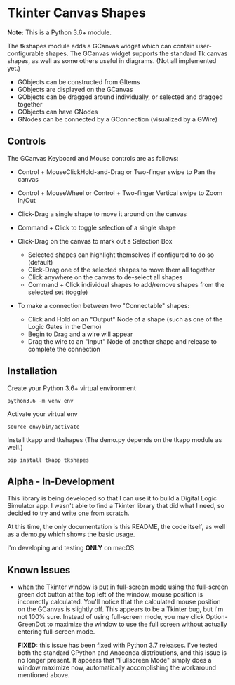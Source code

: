 ﻿
# Tkinter Canvas Shapes

**Note:**  This is a Python 3.6+ module.

The tkshapes module adds a GCanvas widget which can contain user-configurable shapes.
The GCanvas widget supports the standard Tk canvas shapes, as well as some others
useful in diagrams. (Not all implemented yet.)

  * GObjects can be constructed from GItems
  * GObjects are displayed on the GCanvas
  * GObjects can be dragged around individually, or selected and dragged together
  * GObjects can have GNodes
  * GNodes can be connected by a GConnection (visualized by a GWire)

## Controls

The GCanvas Keyboard and Mouse controls are as follows:

  * Control + MouseClickHold-and-Drag or Two-finger swipe to Pan the canvas
  * Control + MouseWheel or Control + Two-finger Vertical swipe to Zoom In/Out
  * Click-Drag a single shape to move it around on the canvas
  * Command + Click to toggle selection of a single shape

  * Click-Drag on the canvas to mark out a Selection Box
    - Selected shapes can highlight themselves if configured to do so (default)
    - Click-Drag one of the selected shapes to move them all together
    - Click anywhere on the canvas to de-select all shapes
    - Command + Click individual shapes to add/remove shapes from the selected set (toggle)

  * To make a connection between two "Connectable" shapes:
    - Click and Hold on an "Output" Node of a shape (such as one of the Logic Gates in the Demo)
    - Begin to Drag and a wire will appear
    - Drag the wire to an "Input" Node of another shape and release to complete the connection

## Installation

Create your Python 3.6+ virtual environment

```
python3.6 -m venv env
```

Activate your virtual env

```
source env/bin/activate
```

Install tkapp and tkshapes (The demo.py depends on the tkapp module as well.)

```
pip install tkapp tkshapes
```

## Alpha - In-Development

This library is being developed so that I can use it to build a Digital Logic
Simulator app.  I wasn't able to find a Tkinter library that did what I need,
so decided to try and write one from scratch.

At this time, the only documentation is this README, the code itself, as well
as a demo.py which shows the basic usage.

I'm developing and testing **ONLY** on macOS.

## Known Issues

 - when the Tkinter window is put in full-screen mode using the full-screen
   green dot button at the top left of the window, mouse position is incorrectly
   calculated.  You'll notice that the calculated mouse position on the GCanvas
   is slightly off.  This appears to be a Tkinter bug, but I'm not 100% sure.
   Instead of using full-screen mode, you may click Option-GreenDot to maximize
   the window to use the full screen without actually entering full-screen mode.
   
   **FIXED:** this issue has been fixed with Python 3.7 releases.  I've tested both
   the standard CPython and Anaconda distributions, and this issue is no longer
   present.  It appears that "Fullscreen Mode" simply does a window maximize now,
   automatically accomplishing the workaround mentioned above.


